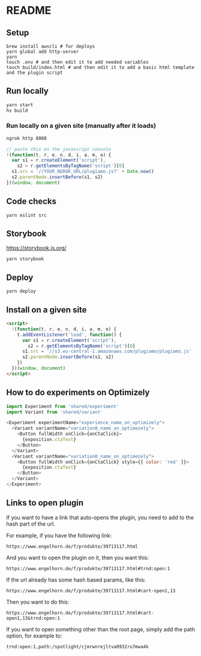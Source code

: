 # README

## Setup

```
brew install awscli # for deploys
yarn global add http-server
yarn
touch .env # and then edit it to add needed variables
touch build/index.html # and then edit it to add a basic html template and the plugin script
```

## Run locally

```sh
yarn start
hs build
```

### Run locally on a given site (manually after it loads)

```sh
ngrok http 8080
```

```js
// paste this on the javascript console
!(function(t, r, e, n, d, i, a, m, o) {
  var s1 = r.createElement('script'),
    s2 = r.getElementsByTagName('script')[0]
  s1.src = '//YOUR_NGROK_URL/plugiamo.js?' + Date.now()
  s2.parentNode.insertBefore(s1, s2)
})(window, document)
```

## Code checks

```
yarn eslint src
```

## Storybook

https://storybook.js.org/

```
yarn storybook
```

## Deploy

```
yarn deploy
```

## Install on a given site

```html
<script>
  !(function(t, r, e, n, d, i, a, m, o) {
    t.addEventListener('load', function() {
      var s1 = r.createElement('script'),
        s2 = r.getElementsByTagName('script')[0]
      s1.src = '//s3.eu-central-1.amazonaws.com/plugiamo/plugiamo.js'
      s2.parentNode.insertBefore(s1, s2)
    })
  })(window, document)
</script>
```

## How to do experiments on Optimizely

```js
import Experiment from 'shared/experiment'
import Variant from 'shared/variant'

<Experiment experimentName="experience_name_on_optimizely">
  <Variant variantName="variation0_name_on_optimezely">
    <Button fullWidth onClick={onCtaClick}>
      {exposition.ctaText}
    </Button>
  </Variant>
  <Variant variantName="variation0_name_on_optimezely">
    <Button fullWidth onClick={onCtaClick} style={{ color: 'red' }}>
      {exposition.ctaText}
    </Button>
  </Variant>
</Experiment>
```

## Links to open plugin

If you want to have a link that auto-opens the plugin, you need to add to the hash part of the url.

For example, if you have the following link:

`https://www.engelhorn.de/f/produkte/39713117.html`

And you want to open the plugin on it, then you want this:

`https://www.engelhorn.de/f/produkte/39713117.html#trnd:open:1`

If the url already has some hash based params, like this:

`https://www.engelhorn.de/f/produkte/39713117.html#cart-open1,13`

Then you want to do this:

`https://www.engelhorn.de/f/produkte/39713117.html#cart-open1,13&trnd:open:1`

If you want to open something other than the root page, simply add the path option, for example to:

`trnd:open:1,path:/spotlight/cjmrwnrejltva0932ru7mwa4k`
